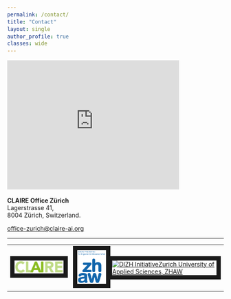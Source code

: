 ```yaml
---
permalink: /contact/
title: "Contact"
layout: single
author_profile: true
classes: wide
---
```


<iframe src="https://www.google.com/maps/embed?pb=!1m14!1m8!1m3!1d5403.517795705794!2d8.532816!3d47.377624!3m2!1i1024!2i768!4f13.1!3m3!1m2!1s0x47900a0ff1bc3c4d%3A0x1425669a81f6ba4a!2sLagerstrasse%2041%2C%208004%20Z%C3%BCrich%2C%20Switzerland!5e0!3m2!1sen!2snl!4v1700826974001!5m2!1sen!2snl" width="400" height="300" style="border:0;" allowfullscreen="" loading="lazy" referrerpolicy="no-referrer-when-downgrade"></iframe>

**CLAIRE Office Zürich**  
Lagerstrasse 41,  
8004 Zürich, Switzerland. 

[office-zurich@claire-ai.org](mailto:office-zurich@claire-ai.org)

---

<table style="width:100%">
<tr>
 <td class="bottom"><a href="https://claire-aiP.org"><img src="/assets/images/logos/logo_Claire.jpg" alt="CLAIRE" width="200" border="10" ></a></td><td>&nbsp;</td>
 <td class="bottom"><a href="https://zhaw.ch"><img src="/assets/images/logos/logo_ZHAW.png" alt="Zurich University of Applied Sciences, ZHAW" width="100" border="10" /></a></td>
 <td class="bottom"><a href="https://dizh.ch"><img src="/assets/images/logos/logo_DIZH.png" alt="DIZH InitiativeZurich University of Applied Sciences, ZHAW" width="100" border="10" /></a></td>
</tr>
</table>
